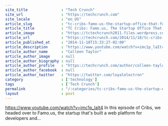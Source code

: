 ```yaml
---
site_title               : "Tech Crunch"
site_url                 : "https://techcrunch.com"
site_locale              : "en_US"
article_slug             : "tc-cribs-famo-us-the-startup-office-that-feels-like-home-because-it-used-to-be-one"
article_title            : "TC Cribs: Famo.us, The Startup Office That Feels Like Home (Because It Used To Be One)"
article_image            : "https://tctechcrunch2011.files.wordpress.com/2014/11/screen-shot-2014-11-18-at-1-31-53-pm.jpg?w=764&h=400&crop=1"
article_url              : "https://techcrunch.com/2014/11/18/tc-cribs-famo-us-the-startup-office-that-feels-like-home-because-it-used-to-be-one/"
article_published_at     : "2014-11-18T15:33:27-02:00"
article_description      : "https://www.youtube.com/watch?v=imc1p_laIt4 In this episode of Cribs, we headed over to Famo.us, the startup that's built a web platform for developers and..."
article_author_name      : "Colleen Taylor"
article_author_image     : null
article_author_biography : null
article_author_profile   : "https://techcrunch.com/author/colleen-taylor/"
article_author_facebook  : null
article_author_twitter   : "https://twitter.com/loyalelectron"
category                 : ['technology']
tags                     : ['Tech Crunch']
permalink                : "/:categories/tc-cribs-famo-us-the-startup-office-that-feels-like-home-because-it-used-to-be-one/"
layout                   : post
---
```


https://www.youtube.com/watch?v=imc1p_laIt4 In this episode of Cribs, we headed over to Famo.us, the startup that's built a web platform for developers and...
